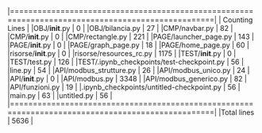 

 |==================================================================================================|
 |                               Counting Lines                                                     |
 |OBJ/__init__.py                                                                  |              0 |
 |OBJ/bilancia.py                                                                  |             27 |
 |CMP/navbar.py                                                                    |             82 |
 |CMP/__init__.py                                                                  |              0 |
 |CMP/rectangle.py                                                                 |            221 |
 |PAGE/launcher_page.py                                                            |            143 |
 |PAGE/__init__.py                                                                 |              0 |
 |PAGE/graph_page.py                                                               |             18 |
 |PAGE/home_page.py                                                                |             60 |
 |risorse/__init__.py                                                              |              0 |
 |risorse/resources_rc.py                                                          |           1175 |
 |TEST/__init__.py                                                                 |              0 |
 |TEST/test.py                                                                     |            126 |
 |TEST/.ipynb_checkpoints/test-checkpoint.py                                       |             56 |
 |line.py                                                                          |             54 |
 |API/modbus_strutture.py                                                          |             26 |
 |API/modbus_unico.py                                                              |             24 |
 |API/__init__.py                                                                  |              0 |
 |API/modbus.py                                                                    |           3348 |
 |API/modbus_generico.py                                                           |             82 |
 |API/funzioni.py                                                                  |             19 |
 |.ipynb_checkpoints/untitled-checkpoint.py                                        |             56 |
 |main.py                                                                          |             63 |
 |untitled.py                                                                      |             56 |
 |==================================================================================================| 
 |Total lines                                                                      |           5636 | 
